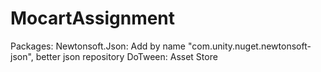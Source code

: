 # MocartAssignment

Packages:
Newtonsoft.Json: Add by name "com.unity.nuget.newtonsoft-json", better json repository
DoTween: Asset Store
